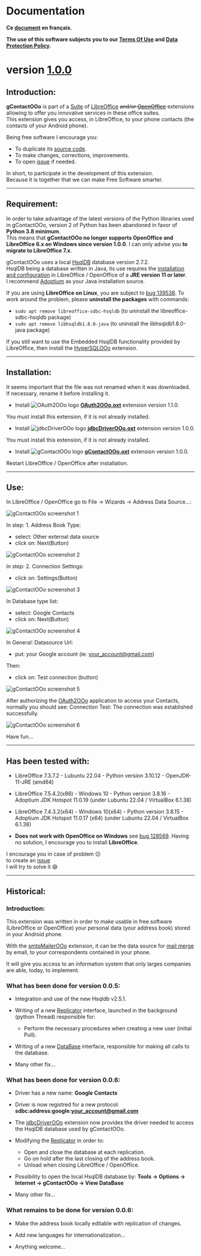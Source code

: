 # Documentation

**Ce [document][2] en français.**

**The use of this software subjects you to our [Terms Of Use][3] and [Data Protection Policy][4].**

# version [1.0.0][5]

## Introduction:

**gContactOOo** is part of a [Suite][6] of [LibreOffice][7] ~~and/or [OpenOffice][8]~~ extensions allowing to offer you innovative services in these office suites.  
This extension gives you access, in LibreOffice, to your phone contacts (the contacts of your Android phone).

Being free software I encourage you:
- To duplicate its [source code][9].
- To make changes, corrections, improvements.
- To open [issue][10] if needed.

In short, to participate in the development of this extension.  
Because it is together that we can make Free Software smarter.

___
## Requirement:

In order to take advantage of the latest versions of the Python libraries used in gContactOOo, version 2 of Python has been abandoned in favor of **Python 3.8 minimum**.  
This means that **gContactOOo no longer supports OpenOffice and LibreOffice 6.x on Windows since version 1.0.0**.
I can only advise you **to migrate to LibreOffice 7.x**.

gContactOOo uses a local [HsqlDB][12] database version 2.7.2.  
HsqlDB being a database written in Java, its use requires the [installation and configuration][13] in LibreOffice / OpenOffice of a **JRE version 11 or later**.  
I recommend [Adoptium][14] as your Java installation source.

If you are using **LibreOffice on Linux**, you are subject to [bug 139538][15]. To work around the problem, please **uninstall the packages** with commands:
- `sudo apt remove libreoffice-sdbc-hsqldb` (to uninstall the libreoffice-sdbc-hsqldb package)
- `sudo apt remove libhsqldb1.8.0-java` (to uninstall the libhsqldb1.8.0-java package)

If you still want to use the Embedded HsqlDB functionality provided by LibreOffice, then install the [HyperSQLOOo][16] extension.

___
## Installation:

It seems important that the file was not renamed when it was downloaded.
If necessary, rename it before installing it.

- Install ![OAuth2OOo logo][17] **[OAuth2OOo.oxt][18]** extension version 1.1.0.

You must install this extension, if it is not already installed.

- Install ![jdbcDriverOOo logo][19] **[jdbcDriverOOo.oxt][20]** extension version 1.0.0.

You must install this extension, if it is not already installed.

- Install ![gContactOOo logo][1] **[gContactOOo.oxt][21]** extension version 1.0.0.

Restart LibreOffice / OpenOffice after installation.

___
## Use:

In LibreOffice / OpenOffice go to File -> Wizards -> Address Data Source...:

![gContactOOo screenshot 1][22]

In step: 1. Address Book Type:
- select: Other external data source
- click on: Next(Button)

![gContactOOo screenshot 2][23]

In step: 2. Connection Settings:
- click on: Settings(Button)

![gContactOOo screenshot 3][24]

In Database type list:
- select: Google Contacts
- click on: Next(Button)

![gContactOOo screenshot 4][25]

In General: Datasource Url:
- put: your Google account (ie: your_account@gmail.com)

Then:
- click on: Test connection (button)

![gContactOOo screenshot 5][26]

After authorizing the [OAuth2OOo][27] application to access your Contacts, normally you should see: Connection Test: The connection was established successfully.

![gContactOOo screenshot 6][28]

Have fun...

___
## Has been tested with:

* LibreOffice 7.3.7.2 - Lubuntu 22.04 - Python version 3.10.12 - OpenJDK-11-JRE (amd64)

* LibreOffice 7.5.4.2(x86) - Windows 10 - Python version 3.8.16 - Adoptium JDK Hotspot 11.0.19 (under Lubuntu 22.04 / VirtualBox 6.1.38)

* LibreOffice 7.4.3.2(x64) - Windows 10(x64) - Python version 3.8.15  - Adoptium JDK Hotspot 11.0.17 (x64) (under Lubuntu 22.04 / VirtualBox 6.1.38)

* **Does not work with OpenOffice on Windows** see [bug 128569][11]. Having no solution, I encourage you to install **LibreOffice**.

I encourage you in case of problem :confused:  
to create an [issue][10]  
I will try to solve it :smile:

___
## Historical:

### Introduction:

This extension was written in order to make usable in free software (LibreOffice or OpenOffice) your personal data (your address book) stored in your Android phone.

With the [smtpMailerOOo][29] extension, it can be the data source for [mail merge][30] by email, to your correspondents contained in your phone.

It will give you access to an information system that only larges companies are able, today, to implement.

### What has been done for version 0.0.5:

- Integration and use of the new Hsqldb v2.5.1.

- Writing of a new [Replicator][31] interface, launched in the background (python Thread) responsible for:

    - Perform the necessary procedures when creating a new user (initial Pull).

- Writing of a new [DataBase][32] interface, responsible for making all calls to the database.

- Many other fix...

### What has been done for version 0.0.6:

- Driver has a new name: **Google Contacts**

- Driver is now registred for a new protocol: **sdbc:address:google:your_account@gmail.com**

- The [jdbcDriverOOo][20] extension now provides the driver needed to access the HsqlDB database used by gContactOOo.

- Modifying the [Replicator][31] in order to: 

    - Open and close the database at each replication.
    - Go on hold after the last closing of the address book.
    - Unload when closing LibreOffice / OpenOffice.

- Possibility to open the local HsqlDB database by: **Tools -> Options -> Internet -> gContactOOo -> View DataBase**

- Many other fix...

### What remains to be done for version 0.0.6:

- Make the address book locally editable with replication of changes.

- Add new languages for internationalization...

- Anything welcome...

[1]: <img/gContactOOo.svg>
[2]: <https://prrvchr.github.io/gContactOOo/README_fr>
[3]: <https://prrvchr.github.io/gContactOOo/source/gContactOOo/registration/TermsOfUse_en>
[4]: <https://prrvchr.github.io/gContactOOo/source/gContactOOo/registration/PrivacyPolicy_en>
[5]: <https://prrvchr.github.io/gContactOOo#historical>
[6]: <https://prrvchr.github.io/>
[7]: <https://www.libreoffice.org/download/download/>
[8]: <https://www.openoffice.org/download/index.html>
[9]: <https://github.com/prrvchr/gContactOOo>
[10]: <https://github.com/prrvchr/gContactOOo/issues/new>
[11]: <https://bz.apache.org/ooo/show_bug.cgi?id=128569>
[12]: <http://hsqldb.org/>
[13]: <https://wiki.documentfoundation.org/Documentation/HowTo/Install_the_correct_JRE_-_LibreOffice_on_Windows_10>
[14]: <https://adoptium.net/releases.html?variant=openjdk11>
[15]: <https://bugs.documentfoundation.org/show_bug.cgi?id=139538>
[16]: <https://prrvchr.github.io/HyperSQLOOo/>
[17]: <https://prrvchr.github.io/OAuth2OOo/img/OAuth2OOo.svg>
[18]: <https://github.com/prrvchr/OAuth2OOo/raw/master/OAuth2OOo.oxt>
[19]: <https://prrvchr.github.io/jdbcDriverOOo/img/jdbcDriverOOo.svg>
[20]: <https://github.com/prrvchr/jdbcDriverOOo/raw/master/source/jdbcDriverOOo/dist/jdbcDriverOOo.oxt>
[21]: <https://github.com/prrvchr/gContactOOo/raw/master/source/gContactOOo/dist/gContactOOo.oxt>
[22]: <img/gContactOOo-1.png>
[23]: <img/gContactOOo-2.png>
[24]: <img/gContactOOo-3.png>
[25]: <img/gContactOOo-4.png>
[26]: <img/gContactOOo-5.png>
[27]: <https://prrvchr.github.io/OAuth2OOo>
[28]: <img/gContactOOo-6.png>
[29]: <https://github.com/prrvchr/smtpMailerOOo/blob/master/source/smtpMailerOOo/dist/smtpMailerOOo.oxt>
[30]: <https://en.wikipedia.org/wiki/Mail_merge>
[31]: <https://github.com/prrvchr/gContactOOo/blob/master/uno/lib/uno/addressbook/replicator.py>
[32]: <https://github.com/prrvchr/gContactOOo/blob/master/uno/lib/uno/addressbook/database.py>
